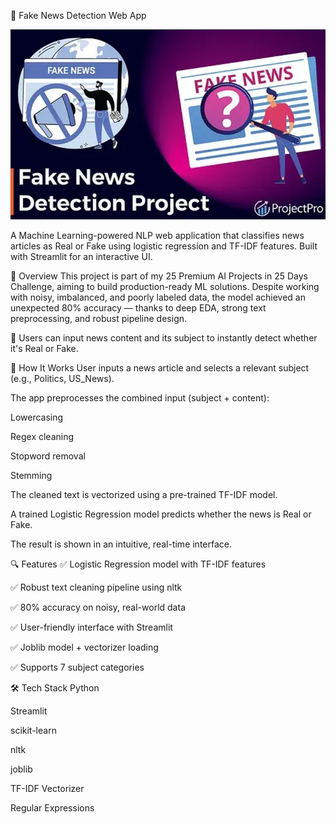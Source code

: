 📰 Fake News Detection Web App

![screenshot](gitimg.png)

A Machine Learning-powered NLP web application that classifies news articles as Real or Fake using logistic regression and TF-IDF features. Built with Streamlit for an interactive UI.

🚀 Overview
This project is part of my 25 Premium AI Projects in 25 Days Challenge, aiming to build production-ready ML solutions.
Despite working with noisy, imbalanced, and poorly labeled data, the model achieved an unexpected 80% accuracy — thanks to deep EDA, strong text preprocessing, and robust pipeline design.
 
 🚀 Users can input news content and its subject to instantly detect whether it's Real or Fake.
 
🧠 How It Works
User inputs a news article and selects a relevant subject (e.g., Politics, US_News).

The app preprocesses the combined input (subject + content):

Lowercasing

Regex cleaning

Stopword removal

Stemming

The cleaned text is vectorized using a pre-trained TF-IDF model.

A trained Logistic Regression model predicts whether the news is Real or Fake.

The result is shown in an intuitive, real-time interface.

🔍 Features
✅ Logistic Regression model with TF-IDF features

✅ Robust text cleaning pipeline using nltk

✅ 80% accuracy on noisy, real-world data

✅ User-friendly interface with Streamlit

✅ Joblib model + vectorizer loading

✅ Supports 7 subject categories

🛠️ Tech Stack
Python

Streamlit

scikit-learn

nltk

joblib

TF-IDF Vectorizer

Regular Expressions

